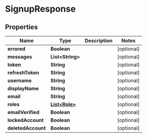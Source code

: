 

# SignupResponse


## Properties

| Name | Type | Description | Notes |
|------------ | ------------- | ------------- | -------------|
|**errored** | **Boolean** |  |  [optional] |
|**messages** | **List&lt;String&gt;** |  |  [optional] |
|**token** | **String** |  |  [optional] |
|**refreshToken** | **String** |  |  [optional] |
|**username** | **String** |  |  [optional] |
|**displayName** | **String** |  |  [optional] |
|**email** | **String** |  |  [optional] |
|**roles** | [**List&lt;Role&gt;**](Role.md) |  |  [optional] |
|**emailVerified** | **Boolean** |  |  [optional] |
|**lockedAccount** | **Boolean** |  |  [optional] |
|**deletedAccount** | **Boolean** |  |  [optional] |



